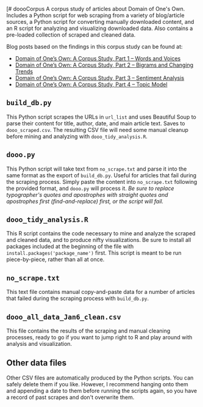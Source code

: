 [# doooCorpus
A corpus study of articles about Domain of One's Own. Includes a Python script for web scraping from a variety of blog/article sources, a Python script for converting manually downloaded content, and an R script for analyzing and visualizing downloaded data. Also contains a pre-loaded collection of scraped and cleaned data.

Blog posts based on the findings in this corpus study can be found at:

- [Domain of One’s Own: A Corpus Study, Part 1 – Words and Voices](http://umwdtlt.com/domain-of-ones-own-a-corpus-study-part-1-words-and-voices/)  
- [Domain of One’s Own: A Corpus Study, Part 2 – Bigrams and Changing Trends](http://umwdtlt.com/domain-of-ones-own-a-corpus-study-part-2-bigrams-and-changing-trends/)  
- [Domain of One’s Own: A Corpus Study, Part 3 – Sentiment Analysis](http://umwdtlt.com/domain-of-ones-own-a-corpus-study-part-3-sentiment-analysis/)  
- [Domain of One’s Own: A Corpus Study, Part 4 – Topic Model](http://umwdtlt.com/domain-of-ones-own-a-corpus-study-part-4-topic-model/)  

## `build_db.py`

This Python script scrapes the URLs in `url_list` and uses Beautiful Soup to parse their content for title, author, date, and main article text. Saves to `dooo_scraped.csv`. The resulting CSV file will need some manual cleanup before mining and analyzing with `dooo_tidy_analysis.R`.

## `dooo.py`

This Python script will take text from `no_scrape.txt` and parse it into the same format as the export of `build_db.py`. Useful for articles that fail during the scraping process. Simply paste the content into `no_scrape.txt` following the provided format, and `dooo.py` will process it. *Be sure to replace typographer's quotes and apostrophes with straight quotes and apostrophes first (find-and-replace) first, or the script will fail.*

## `dooo_tidy_analysis.R`

This R script contains the code necessary to mine and analyze the scraped and cleaned data, and to produce nifty visualizations. Be sure to install all packages included at the beginning of the file with `install.packages('package_name')` first. This script is meant to be run piece-by-piece, rather than all at once.

## `no_scrape.txt`

This text file contains manual copy-and-paste data for a number of articles that failed during the scraping process with `build_db.py`. 

## `dooo_all_data_Jan6_clean.csv`

This file contains the results of the scraping and manual cleaning processes, ready to go if you want to jump right to R and play around with analysis and visualization.

## Other data files

Other CSV files are automatically produced by the Python scripts. You can safely delete them if you like. However, I recommend hanging onto them and appending a date to them before running the scripts again, so you have a record of past scrapes and don't overwrite them.
